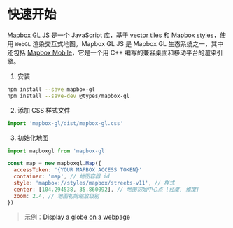 # 快速开始

[Mapbox GL JS](https://docs.mapbox.com/mapbox-gl-js/api/) 是一个 JavaScript 库，基于 [vector tiles](https://docs.mapbox.com/help/glossary/vector-tiles/) 和 [Mapbox styles](https://docs.mapbox.com/mapbox-gl-js/style-spec/)，使用 `WebGL` 渲染交互式地图。Mapbox GL JS 是 Mapbox GL 生态系统之一，其中还包括 [Mapbox Mobile](https://www.mapbox.com/mobile/)，它是一个用 C++ 编写的兼容桌面和移动平台的渲染引擎。

1. 安装

```bash
npm install --save mapbox-gl
npm install --save-dev @types/mapbox-gl
```

2. 添加 CSS 样式文件

```js
import 'mapbox-gl/dist/mapbox-gl.css'
```

3. 初始化地图

```js
import mapboxgl from 'mapbox-gl'

const map = new mapboxgl.Map({
  accessToken: '{YOUR MAPBOX ACCESS TOKEN}'
  container: 'map', // 地图容器 id
  style: 'mapbox://styles/mapbox/streets-v11', // 样式
  center: [104.294538, 35.860092], // 地图初始中心点 [经度, 维度]
  zoom: 2.4, // 地图初始缩放级别
})
```

<ClientOnly>
  <common-code-view name="starter-globe"/>
</ClientOnly>

> 示例：[Display a globe on a webpage](https://docs.mapbox.com/mapbox-gl-js/example/simple-map/)
